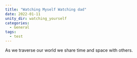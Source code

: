 ```yaml
---
title: "Watching Myself Watching dad"
date: 2022-01-11
unity_dir: watching_yourself
categories:
  - General
tags:
  - test
---
```


As we traverse our world we share time and space with others.

